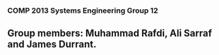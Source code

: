 ### COMP 2013 Systems Engineering Group 12
## Group members: Muhammad Rafdi, Ali Sarraf and James Durrant. 
